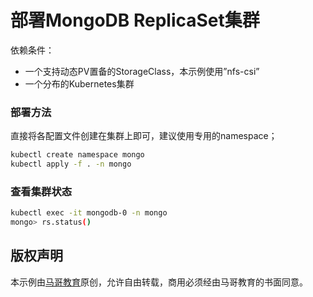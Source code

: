 # 部署MongoDB ReplicaSet集群

依赖条件：
- 一个支持动态PV置备的StorageClass，本示例使用”nfs-csi”
- 一个分布的Kubernetes集群

### 部署方法
直接将各配置文件创建在集群上即可，建议使用专用的namespace；

```bash
kubectl create namespace mongo
kubectl apply -f . -n mongo
```

### 查看集群状态

```bash
kubectl exec -it mongodb-0 -n mongo
mongo> rs.status()
```

## 版权声明
本示例由[马哥教育](http://www.magedu.com)原创，允许自由转载，商用必须经由马哥教育的书面同意。
